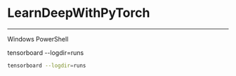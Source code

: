 # LearnDeepWithPyTorch

---
Windows PowerShell

tensorboard --logdir=runs

```bash
tensorboard --logdir=runs
```
